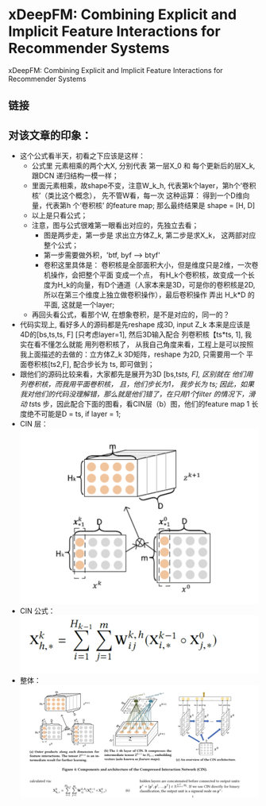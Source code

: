 # xDeepFM: Combining Explicit and Implicit Feature Interactions for Recommender Systems

xDeepFM: Combining Explicit and Implicit Feature Interactions for Recommender Systems

## 链接

## 对该文章的印象：
- 这个公式看半天，初看之下应该是这样：
	- 公式里 元素相乘的两个大X, 分别代表 第一层X_0 和 每个更新后的层X_k, 跟DCN 递归结构一模一样；
	- 里面元素相乘，故shape不变，注意W_k_h, 代表第k个layer，第h个‘卷积核’（类比这个概念）， 先不管W看，每一次 这种运算： 得到一个D维向量，代表第h 个‘卷积核’ 的feature map; 那么最终结果是 shape = [H, D]
	- 以上是只看公式；
	- 注意，图与公式很难第一眼看出对应的，先独立去看；
		- 图是两步走，第一步是 求出立方体Z_k, 第二步是求X_k， 这两部对应整个公式；
		- 第一步需要做外积，'btf, byf --> btyf'
		- 卷积这里具体是： 卷积核是全部面积大小，但是维度只是2维，一次卷机操作，会把整个平面 变成一个点， 有H_k个卷积核，故变成一个长度为H_k的向量，有D个通道（人家本来是3D，可是你的卷积核是2D, 所以在第三个维度上独立做卷积操作），最后卷积操作 弄出 H_k*D 的平面, 这就是一个layer;
	- 再回头看公式，看那个W,  在想象卷积，是不是对应的，同一的？
- 代码实现上, 看好多人的源码都是先reshape 成3D, input Z_k 本来是应该是4D的[bs,ts,ts, F] [只考虑layer=1], 然后3D输入配合 列卷积核【ts*ts, 1], 我实在看不懂怎么就能 用列卷积核了，
从我自己角度来看，工程上是可以按照我上面描述的去做的：立方体Z_k 3D矩阵，reshape 为2D, 只需要用一个 平面卷积核[ts2,F], 配合步长为 ts, 即可做到；
- 跟他们的源码比较来看，大家都先是展开为3D [bs,ts*ts, F], 区别就在 他们用列卷积核，而我用平面卷积核， 且，他们步长为1， 我步长为 ts; 因此，如果我对他们的代码没理解错，那么就是他们错了，在只用1个filter 的情况下，滑动 ts*ts 步，因此配合下面的图看，看CIN层（b）图，他们的feature map 1 长度绝不可能是D = ts, if layer = 1;
- CIN 层：![Drag Racing](../pics/xDeepFM/xDeepFM_1.jpg)
- CIN 公式： ![Drag Racing](../pics/xDeepFM/xDeepFM_2.jpg)
- 整体： ![Drag Racing](../pics/xDeepFM/xDeepFM_3.png)